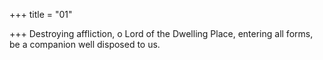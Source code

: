 +++
title = "01"

+++
Destroying affliction, o Lord of the Dwelling Place, entering all forms, be a companion well disposed to us.  
